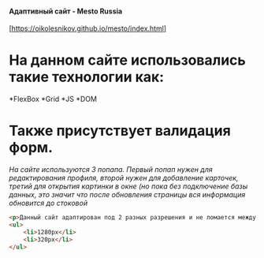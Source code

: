 #### Адаптивный сайт - Mesto Russia
[https://oikolesnikov.github.io/mesto/index.html]
# На данном сайте использовались такие технологии как:
*FlexBox
*Grid
*JS
*DOM

# Также присутствует валидация форм.

*На сайте используются 3 попапа. Первый попап нужен для редактирования профиля, второй нужен для добавление карточек, третий для открытия картинки в окне (но пока без подключение базы данных, это значит что после обновления страницы вся информация обновится до стоковой*

```html
<p>Данный сайт адаптирован под 2 разных разрешения и не ломается между брейкпоинтами:</p>
<ul>
    <li>1280px</li>
    <li>320px</li>
</ul>
```